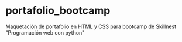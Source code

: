 # portafolio_bootcamp
Maquetación de portafolio en HTML y CSS para bootcamp de Skillnest "Programación web con python"
